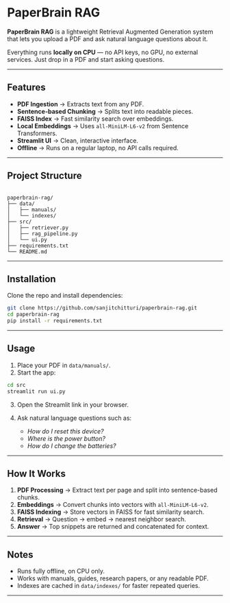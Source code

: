 # PaperBrain RAG

**PaperBrain RAG** is a lightweight Retrieval Augmented Generation system that lets you upload a PDF and ask natural language questions about it.  

Everything runs **locally on CPU** — no API keys, no GPU, no external services. Just drop in a PDF and start asking questions.

---

## Features
- **PDF Ingestion** → Extracts text from any PDF. 
- **Sentence-based Chunking** → Splits text into readable pieces.  
- **FAISS Index** → Fast similarity search over embeddings.  
- **Local Embeddings** → Uses `all-MiniLM-L6-v2` from Sentence Transformers.  
- **Streamlit UI** → Clean, interactive interface.  
- **Offline** → Runs on a regular laptop, no API calls required.  

---

## Project Structure
```

paperbrain-rag/
├── data/
│   ├── manuals/  
│   └── indexes/     
├── src/
│   ├── retriever.py 
│   ├── rag_pipeline.py 
│   └── ui.py             
├── requirements.txt
└── README.md

````

---

## Installation
Clone the repo and install dependencies:

```bash
git clone https://github.com/sanjitchitturi/paperbrain-rag.git
cd paperbrain-rag
pip install -r requirements.txt
````

---

## Usage

1. Place your PDF in `data/manuals/`.
2. Start the app:

```bash
cd src
streamlit run ui.py
```

3. Open the Streamlit link in your browser.

4. Ask natural language questions such as:

   * *How do I reset this device?*
   * *Where is the power button?*
   * *How do I change the batteries?*

---

## How It Works

1. **PDF Processing** → Extract text per page and split into sentence-based chunks.
2. **Embeddings** → Convert chunks into vectors with `all-MiniLM-L6-v2`.
3. **FAISS Indexing** → Store vectors in FAISS for fast similarity search.
4. **Retrieval** → Question → embed → nearest neighbor search.
5. **Answer** → Top snippets are returned and concatenated for context.

---

## Notes

* Runs fully offline, on CPU only.
* Works with manuals, guides, research papers, or any readable PDF.
* Indexes are cached in `data/indexes/` for faster repeated queries.

---
